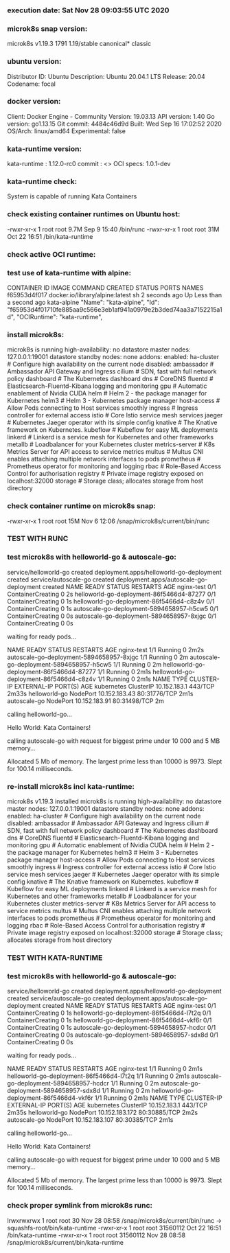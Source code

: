 ### execution date: Sat Nov 28 09:03:55 UTC 2020
 
### microk8s snap version:
microk8s          v1.19.3     1791   1.19/stable      canonical*         classic
 
### ubuntu version:
Distributor ID:	Ubuntu
Description:	Ubuntu 20.04.1 LTS
Release:	20.04
Codename:	focal
 
### docker version:
Client: Docker Engine - Community
 Version:           19.03.13
 API version:       1.40
 Go version:        go1.13.15
 Git commit:        4484c46d9d
 Built:             Wed Sep 16 17:02:52 2020
 OS/Arch:           linux/amd64
 Experimental:      false
 
### kata-runtime version:
kata-runtime  : 1.12.0-rc0
   commit   : <<unknown>>
   OCI specs: 1.0.1-dev
 
### kata-runtime check:
System is capable of running Kata Containers
 

### check existing container runtimes on Ubuntu host:
-rwxr-xr-x 1 root root 9.7M Sep  9 15:40 /bin/runc
-rwxr-xr-x 1 root root 31M Oct 22 16:51 /bin/kata-runtime

### check active OCI runtime: 

### test use of kata-runtime with alpine: 
CONTAINER ID  IMAGE                            COMMAND  CREATED        STATUS                     PORTS   NAMES
f65953d4f017  docker.io/library/alpine:latest  sh       2 seconds ago  Up Less than a second ago          kata-alpine
        "Name": "kata-alpine",
        "Id": "f65953d4f01710fe885aa9c566e3eb1af941a0979e2b3ded74aa3a7152215a1d",
        "OCIRuntime": "kata-runtime",

### install microk8s:
microk8s is running
high-availability: no
  datastore master nodes: 127.0.0.1:19001
  datastore standby nodes: none
addons:
  enabled:
    ha-cluster           # Configure high availability on the current node
  disabled:
    ambassador           # Ambassador API Gateway and Ingress
    cilium               # SDN, fast with full network policy
    dashboard            # The Kubernetes dashboard
    dns                  # CoreDNS
    fluentd              # Elasticsearch-Fluentd-Kibana logging and monitoring
    gpu                  # Automatic enablement of Nvidia CUDA
    helm                 # Helm 2 - the package manager for Kubernetes
    helm3                # Helm 3 - Kubernetes package manager
    host-access          # Allow Pods connecting to Host services smoothly
    ingress              # Ingress controller for external access
    istio                # Core Istio service mesh services
    jaeger               # Kubernetes Jaeger operator with its simple config
    knative              # The Knative framework on Kubernetes.
    kubeflow             # Kubeflow for easy ML deployments
    linkerd              # Linkerd is a service mesh for Kubernetes and other frameworks
    metallb              # Loadbalancer for your Kubernetes cluster
    metrics-server       # K8s Metrics Server for API access to service metrics
    multus               # Multus CNI enables attaching multiple network interfaces to pods
    prometheus           # Prometheus operator for monitoring and logging
    rbac                 # Role-Based Access Control for authorisation
    registry             # Private image registry exposed on localhost:32000
    storage              # Storage class; allocates storage from host directory

### check container runtime on microk8s snap:
-rwxr-xr-x 1 root root 15M Nov  6 12:06 /snap/microk8s/current/bin/runc

### TEST WITH RUNC


### test microk8s with helloworld-go & autoscale-go: 
service/helloworld-go created
deployment.apps/helloworld-go-deployment created
service/autoscale-go created
deployment.apps/autoscale-go-deployment created
NAME                                       READY   STATUS              RESTARTS   AGE
nginx-test                                 0/1     ContainerCreating   0          2s
helloworld-go-deployment-86f5466d4-87277   0/1     ContainerCreating   0          1s
helloworld-go-deployment-86f5466d4-c8z4v   0/1     ContainerCreating   0          1s
autoscale-go-deployment-5894658957-h5cw5   0/1     ContainerCreating   0          0s
autoscale-go-deployment-5894658957-8xjgc   0/1     ContainerCreating   0          0s

waiting for ready pods...

NAME                                       READY   STATUS    RESTARTS   AGE
nginx-test                                 1/1     Running   0          2m2s
autoscale-go-deployment-5894658957-8xjgc   1/1     Running   0          2m
autoscale-go-deployment-5894658957-h5cw5   1/1     Running   0          2m
helloworld-go-deployment-86f5466d4-87277   1/1     Running   0          2m1s
helloworld-go-deployment-86f5466d4-c8z4v   1/1     Running   0          2m1s
NAME            TYPE        CLUSTER-IP      EXTERNAL-IP   PORT(S)        AGE
kubernetes      ClusterIP   10.152.183.1    <none>        443/TCP        2m33s
helloworld-go   NodePort    10.152.183.43   <none>        80:31776/TCP   2m1s
autoscale-go    NodePort    10.152.183.91   <none>        80:31498/TCP   2m

calling helloworld-go...

Hello World: Kata Containers!

calling autoscale-go with request for biggest prime under 10 000 and 5 MB memory...

Allocated 5 Mb of memory.
The largest prime less than 10000 is 9973.
Slept for 100.14 milliseconds.

### re-install microk8s incl kata-runtime: 
microk8s v1.19.3 installed
microk8s is running
high-availability: no
  datastore master nodes: 127.0.0.1:19001
  datastore standby nodes: none
addons:
  enabled:
    ha-cluster           # Configure high availability on the current node
  disabled:
    ambassador           # Ambassador API Gateway and Ingress
    cilium               # SDN, fast with full network policy
    dashboard            # The Kubernetes dashboard
    dns                  # CoreDNS
    fluentd              # Elasticsearch-Fluentd-Kibana logging and monitoring
    gpu                  # Automatic enablement of Nvidia CUDA
    helm                 # Helm 2 - the package manager for Kubernetes
    helm3                # Helm 3 - Kubernetes package manager
    host-access          # Allow Pods connecting to Host services smoothly
    ingress              # Ingress controller for external access
    istio                # Core Istio service mesh services
    jaeger               # Kubernetes Jaeger operator with its simple config
    knative              # The Knative framework on Kubernetes.
    kubeflow             # Kubeflow for easy ML deployments
    linkerd              # Linkerd is a service mesh for Kubernetes and other frameworks
    metallb              # Loadbalancer for your Kubernetes cluster
    metrics-server       # K8s Metrics Server for API access to service metrics
    multus               # Multus CNI enables attaching multiple network interfaces to pods
    prometheus           # Prometheus operator for monitoring and logging
    rbac                 # Role-Based Access Control for authorisation
    registry             # Private image registry exposed on localhost:32000
    storage              # Storage class; allocates storage from host directory

### TEST WITH KATA-RUNTIME


### test microk8s with helloworld-go & autoscale-go: 
service/helloworld-go created
deployment.apps/helloworld-go-deployment created
service/autoscale-go created
deployment.apps/autoscale-go-deployment created
NAME                                       READY   STATUS              RESTARTS   AGE
nginx-test                                 0/1     ContainerCreating   0          1s
helloworld-go-deployment-86f5466d4-l7t2q   0/1     ContainerCreating   0          1s
helloworld-go-deployment-86f5466d4-vkf6r   0/1     ContainerCreating   0          1s
autoscale-go-deployment-5894658957-hcdcr   0/1     ContainerCreating   0          0s
autoscale-go-deployment-5894658957-sdx8d   0/1     ContainerCreating   0          0s

waiting for ready pods...

NAME                                       READY   STATUS    RESTARTS   AGE
nginx-test                                 1/1     Running   0          2m1s
helloworld-go-deployment-86f5466d4-l7t2q   1/1     Running   0          2m1s
autoscale-go-deployment-5894658957-hcdcr   1/1     Running   0          2m
autoscale-go-deployment-5894658957-sdx8d   1/1     Running   0          2m
helloworld-go-deployment-86f5466d4-vkf6r   1/1     Running   0          2m1s
NAME            TYPE        CLUSTER-IP       EXTERNAL-IP   PORT(S)        AGE
kubernetes      ClusterIP   10.152.183.1     <none>        443/TCP        2m35s
helloworld-go   NodePort    10.152.183.172   <none>        80:30885/TCP   2m2s
autoscale-go    NodePort    10.152.183.107   <none>        80:30385/TCP   2m1s

calling helloworld-go...

Hello World: Kata Containers!

calling autoscale-go with request for biggest prime under 10 000 and 5 MB memory...

Allocated 5 Mb of memory.
The largest prime less than 10000 is 9973.
Slept for 100.14 milliseconds.

### check proper symlink from microk8s runc:
lrwxrwxrwx 1 root root 30 Nov 28 08:58 /snap/microk8s/current/bin/runc -> squashfs-root/bin/kata-runtime
-rwxr-xr-x 1 root root 31560112 Oct 22 16:51 /bin/kata-runtime
-rwxr-xr-x 1 root root 31560112 Nov 28 08:58 /snap/microk8s/current/bin/kata-runtime
